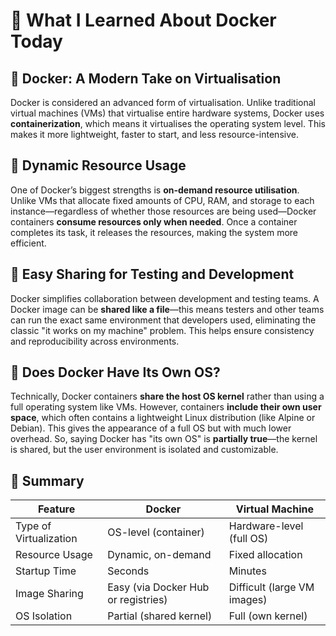 
# 🐳 What I Learned About Docker Today

## 🚀 Docker: A Modern Take on Virtualisation
Docker is considered an advanced form of virtualisation. Unlike traditional virtual machines (VMs) that virtualise entire hardware systems, Docker uses **containerization**, which means it virtualises the operating system level. This makes it more lightweight, faster to start, and less resource-intensive.

## 🔄 Dynamic Resource Usage
One of Docker’s biggest strengths is **on-demand resource utilisation**. Unlike VMs that allocate fixed amounts of CPU, RAM, and storage to each instance—regardless of whether those resources are being used—Docker containers **consume resources only when needed**. Once a container completes its task, it releases the resources, making the system more efficient.

## 🧪 Easy Sharing for Testing and Development
Docker simplifies collaboration between development and testing teams. A Docker image can be **shared like a file**—this means testers and other teams can run the exact same environment that developers used, eliminating the classic "it works on my machine" problem. This helps ensure consistency and reproducibility across environments.

## 🧠 Does Docker Have Its Own OS?
Technically, Docker containers **share the host OS kernel** rather than using a full operating system like VMs. However, containers **include their own user space**, which often contains a lightweight Linux distribution (like Alpine or Debian). This gives the appearance of a full OS but with much lower overhead. So, saying Docker has "its own OS" is **partially true**—the kernel is shared, but the user environment is isolated and customizable.

## 📌 Summary

| Feature                         | Docker                                       | Virtual Machine                          |
|---------------------------------|----------------------------------------------|-------------------------------------------|
| Type of Virtualization          | OS-level (container)                        | Hardware-level (full OS)                 |
| Resource Usage                  | Dynamic, on-demand                          | Fixed allocation                         |
| Startup Time                    | Seconds                                     | Minutes                                  |
| Image Sharing                   | Easy (via Docker Hub or registries)         | Difficult (large VM images)              |
| OS Isolation                    | Partial (shared kernel)                     | Full (own kernel)                        |
